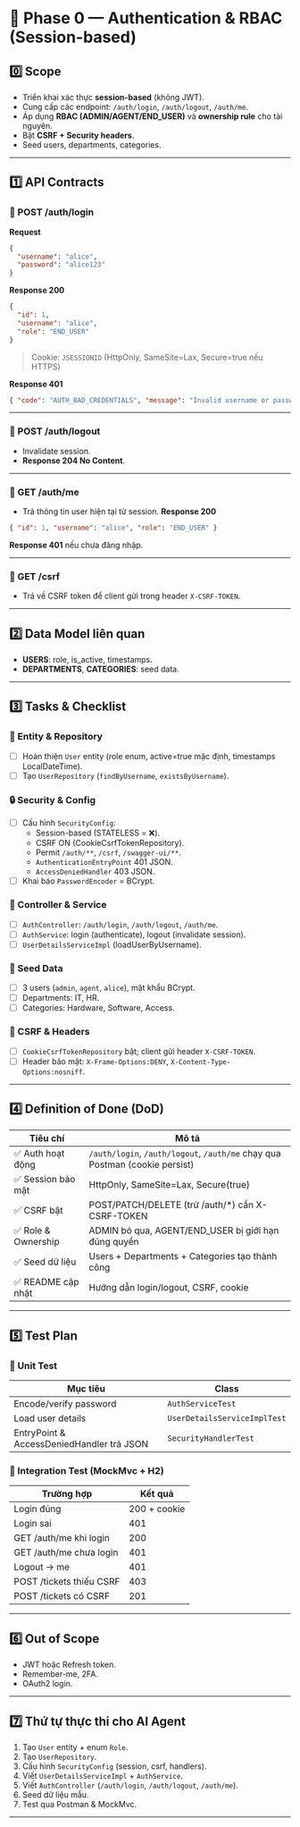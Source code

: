 # 🚀 Phase 0 — Authentication & RBAC (Session-based)

## 0️⃣ Scope
- Triển khai xác thực **session-based** (không JWT).
- Cung cấp các endpoint: `/auth/login`, `/auth/logout`, `/auth/me`.
- Áp dụng **RBAC (ADMIN/AGENT/END_USER)** và **ownership rule** cho tài nguyên.
- Bật **CSRF + Security headers**.
- Seed users, departments, categories.

---

## 1️⃣ API Contracts

### 🔹 POST /auth/login
**Request**
```json
{
  "username": "alice",
  "password": "alice123"
}
```

**Response 200**
```json
{
  "id": 1,
  "username": "alice",
  "role": "END_USER"
}
```
> Cookie: `JSESSIONID` (HttpOnly, SameSite=Lax, Secure=true nếu HTTPS)

**Response 401**
```json
{ "code": "AUTH_BAD_CREDENTIALS", "message": "Invalid username or password" }
```

---

### 🔹 POST /auth/logout
- Invalidate session.
- **Response 204 No Content**.

---

### 🔹 GET /auth/me
- Trả thông tin user hiện tại từ session.
**Response 200**
```json
{ "id": 1, "username": "alice", "role": "END_USER" }
```
**Response 401** nếu chưa đăng nhập.

---

### 🔹 GET /csrf
- Trả về CSRF token để client gửi trong header `X-CSRF-TOKEN`.

---

## 2️⃣ Data Model liên quan
- **USERS**: role, is_active, timestamps.  
- **DEPARTMENTS**, **CATEGORIES**: seed data.

---

## 3️⃣ Tasks & Checklist

### 🧩 Entity & Repository
- [ ] Hoàn thiện `User` entity (role enum, active=true mặc định, timestamps LocalDateTime).
- [ ] Tạo `UserRepository` (`findByUsername`, `existsByUsername`).

### 🔒 Security & Config
- [ ] Cấu hình `SecurityConfig`:
  - Session-based (STATELESS = ❌).
  - CSRF ON (CookieCsrfTokenRepository).
  - Permit `/auth/**`, `/csrf`, `/swagger-ui/**`.
  - `AuthenticationEntryPoint` 401 JSON.
  - `AccessDeniedHandler` 403 JSON.
- [ ] Khai báo `PasswordEncoder` = BCrypt.

### 🧠 Controller & Service
- [ ] `AuthController`: `/auth/login`, `/auth/logout`, `/auth/me`.
- [ ] `AuthService`: login (authenticate), logout (invalidate session).
- [ ] `UserDetailsServiceImpl` (loadUserByUsername).

### 🧱 Seed Data
- [ ] 3 users (`admin`, `agent`, `alice`), mật khẩu BCrypt.
- [ ] Departments: IT, HR.
- [ ] Categories: Hardware, Software, Access.

### 🧰 CSRF & Headers
- [ ] `CookieCsrfTokenRepository` bật; client gửi header `X-CSRF-TOKEN`.
- [ ] Header bảo mật: `X-Frame-Options:DENY`, `X-Content-Type-Options:nosniff`.

---

## 4️⃣ Definition of Done (DoD)

| Tiêu chí | Mô tả |
|-----------|-------|
| ✅ Auth hoạt động | `/auth/login`, `/auth/logout`, `/auth/me` chạy qua Postman (cookie persist) |
| ✅ Session bảo mật | HttpOnly, SameSite=Lax, Secure(true) |
| ✅ CSRF bật | POST/PATCH/DELETE (trừ /auth/*) cần X-CSRF-TOKEN |
| ✅ Role & Ownership | ADMIN bỏ qua, AGENT/END_USER bị giới hạn đúng quyền |
| ✅ Seed dữ liệu | Users + Departments + Categories tạo thành công |
| ✅ README cập nhật | Hướng dẫn login/logout, CSRF, cookie |

---

## 5️⃣ Test Plan

### 🔸 Unit Test
| Mục tiêu | Class |
|-----------|--------|
| Encode/verify password | `AuthServiceTest` |
| Load user details | `UserDetailsServiceImplTest` |
| EntryPoint & AccessDeniedHandler trả JSON | `SecurityHandlerTest` |

### 🔸 Integration Test (MockMvc + H2)
| Trường hợp | Kết quả |
|-------------|----------|
| Login đúng | 200 + cookie |
| Login sai | 401 |
| GET /auth/me khi login | 200 |
| GET /auth/me chưa login | 401 |
| Logout → me | 401 |
| POST /tickets thiếu CSRF | 403 |
| POST /tickets có CSRF | 201 |

---

## 6️⃣ Out of Scope
- JWT hoặc Refresh token.
- Remember-me, 2FA.
- OAuth2 login.

---

## 7️⃣ Thứ tự thực thi cho AI Agent
1. Tạo `User` entity + enum `Role`.
2. Tạo `UserRepository`.
3. Cấu hình `SecurityConfig` (session, csrf, handlers).
4. Viết `UserDetailsServiceImpl` + `AuthService`.
5. Viết `AuthController` (`/auth/login`, `/auth/logout`, `/auth/me`).
6. Seed dữ liệu mẫu.
7. Test qua Postman & MockMvc.

---
